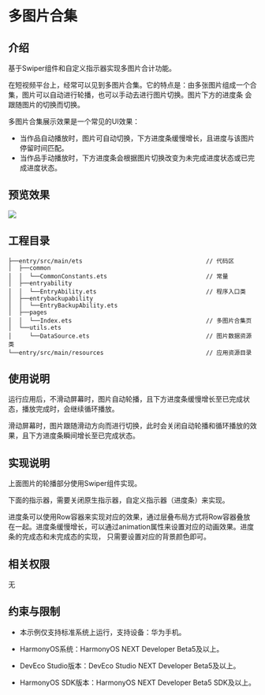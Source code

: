 # **多图片合集**
## 介绍
基于Swiper组件和自定义指示器实现多图片合计功能。

在短视频平台上，经常可以见到多图片合集。它的特点是：由多张图片组成一个合集，图片可以自动进行轮播，也可以手动去进行图片切换。图片下方的进度条
会跟随图片的切换而切换。

多图片合集展示效果是一个常见的UI效果：
* 当作品自动播放时，图片可自动切换，下方进度条缓慢增长，且进度与该图片停留时间匹配。
* 当作品手动播放时，下方进度条会根据图片切换改变为未完成进度状态或已完成进度状态。

## 预览效果
![](./screenshots/device/image.gif)
## 工程目录
``` 
├──entry/src/main/ets                                   // 代码区
│  ├──common
│  │  └──CommonConstants.ets                            // 常量
│  ├──entryability
│  │  └──EntryAbility.ets                               // 程序入口类
│  ├──entrybackupability
│  │  └──EntryBackupAbility.ets
│  ├──pages                              
│  │  └──Index.ets                                      // 多图片合集页
│  └──utils.ets
│     └──DataSource.ets                                 // 图片数据资源类
└──entry/src/main/resources                             // 应用资源目录
``` 
## 使用说明
运行应用后，不滑动屏幕时，图片自动轮播，且下方进度条缓慢增长至已完成状态，播放完成时，会继续循环播放。

滑动屏幕时，图片跟随滑动方向而进行切换，此时会关闭自动轮播和循环播放的效果，且下方进度条瞬间增长至已完成状态。
## 实现说明
上面图片的轮播部分使用Swiper组件实现。

下面的指示器，需要关闭原生指示器，自定义指示器（进度条）来实现。

进度条可以使用Row容器来实现对应的效果，通过层叠布局方式将Row容器叠放在一起。进度条缓慢增长，可以通过animation属性来设置对应的动画效果。进度条的完成态和未完成态的实现，
只需要设置对应的背景颜色即可。

## 相关权限
无

## 约束与限制
* 本示例仅支持标准系统上运行，支持设备：华为手机。

* HarmonyOS系统：HarmonyOS NEXT Developer Beta5及以上。

* DevEco Studio版本：DevEco Studio NEXT Developer Beta5及以上。

* HarmonyOS SDK版本：HarmonyOS NEXT Developer Beta5 SDK及以上。